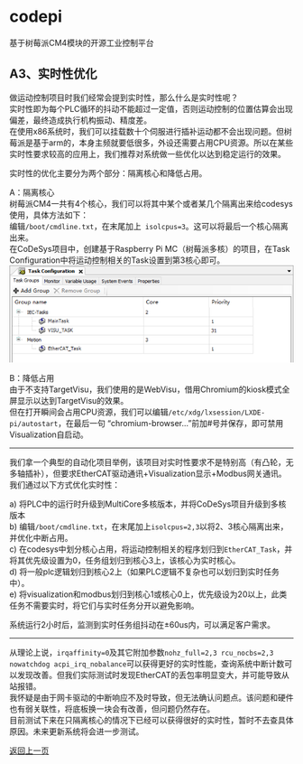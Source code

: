 # codepi  

基于树莓派CM4模块的开源工业控制平台 

## A3、实时性优化

做运动控制项目时我们经常会提到实时性，那么什么是实时性呢？  
实时性即为每个PLC循环的抖动不能超过一定值，否则运动控制的位置估算会出现偏差，最终造成执行机构振动、精度差。  
在使用x86系统时，我们可以挂载数十个伺服进行插补运动都不会出现问题。但树莓派是基于arm的，本身主频就要低很多，外设还需要占用CPU资源。所以在某些实时性要求较高的应用上，我们推荐对系统做一些优化以达到稳定运行的效果。  

实时性的优化主要分为两个部分：隔离核心和降低占用。  

A：隔离核心  
树莓派CM4一共有4个核心，我们可以将其中某个或者某几个隔离出来给codesys使用，具体方法如下：  
编辑`/boot/cmdline.txt`，在末尾加上` isolcpus=3`。这可以将最后一个核心隔离出来。  
在CoDeSys项目中，创建基于Raspberry Pi MC（树莓派多核）的项目，在Task Configuration中将运动控制相关的Task设置到第3核心即可。  
![](/docs/images/A3_1.png)  
  
B：降低占用  
由于不支持TargetVisu，我们使用的是WebVisu，借用Chromium的kiosk模式全屏显示以达到TargetVisu的效果。  
但在打开瞬间会占用CPU资源，我们可以编辑`/etc/xdg/lxsession/LXDE-pi/autostart`，在最后一句 “chromium-browser...”前加#号并保存，即可禁用Visualization自启动。  

-----------

我们拿一个典型的自动化项目举例，该项目对实时性要求不是特别高（有凸轮，无多轴插补），但要求EtherCAT驱动通讯+Visualization显示+Modbus网关通讯。我们通过以下方式优化实时性：  
  
a) 将PLC中的运行时升级到MultiCore多核版本，并将CoDeSys项目升级到多核版本  
b) 编辑`/boot/cmdline.txt`，在末尾加上`isolcpus=2,3`以将2、3核心隔离出来，并优化中断占用。  
c) 在codesys中划分核心占用，将运动控制相关的程序划归到`EtherCAT_Task`，并将其优先级设置为0，任务组划归到核心3上，该核心为实时核心。  
d) 将一般plc逻辑划归到核心2上（如果PLC逻辑不复杂也可以划归到实时任务中）。  
e) 将visualization和modbus划归到核心1或核心0上，优先级设为20以上，此类任务不需要实时，将它们与实时任务分开以避免影响。  

系统运行2小时后，监测到实时任务组抖动在±60us内，可以满足客户需求。  

-----------

从理论上说，`irqaffinity=0`及其它附加参数`nohz_full=2,3 rcu_nocbs=2,3 nowatchdog acpi_irq_nobalance`可以获得更好的实时性能，查询系统中断计数可以发现改善。但我们实际测试时发现EtherCAT的丢包率明显变大，并可能导致从站报错。  
我怀疑是由于网卡驱动的中断响应不及时导致，但无法确认问题点。该问题和硬件也有弱关联性，将底板换一块会有改善，但问题仍然存在。  
目前测试下来在只隔离核心的情况下已经可以获得很好的实时性，暂时不去查具体原因。未来更新系统将会进一步测试。  

[返回上一页](https://github.com/feecat/codepi)
